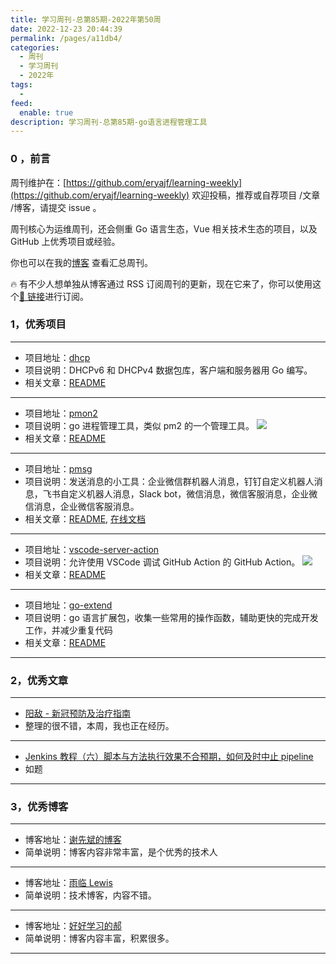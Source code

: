 ```yaml
---
title: 学习周刊-总第85期-2022年第50周
date: 2022-12-23 20:44:39
permalink: /pages/a11db4/
categories:
  - 周刊
  - 学习周刊
  - 2022年
tags:
  -
feed:
  enable: true
description: 学习周刊-总第85期-go语言进程管理工具
---
```


### 0 ，前言

周刊维护在：[https://github.com/eryajf/learning-weekly](https://github.com/eryajf/learning-weekly) 欢迎投稿，推荐或自荐项目 /文章 /博客，请提交 issue 。

周刊核心为运维周刊，还会侧重 Go 语言生态，Vue 相关技术生态的项目，以及 GitHub 上优秀项目或经验。

你也可以在我的[博客](http://fsvip.gitee.io/hexo-theme-fluid//learning-weekly/) 查看汇总周刊。

🔥 有不少人想单独从博客通过 RSS 订阅周刊的更新，现在它来了，你可以使用这个[🔗 链接](http://fsvip.gitee.io/hexo-theme-fluid//learning-weekly.xml)进行订阅。

### 1，优秀项目

---

- 项目地址：[dhcp](https://github.com/insomniacslk/dhcp)
- 项目说明：DHCPv6 和 DHCPv4 数据包库，客户端和服务器用 Go 编写。
- 相关文章：[README](https://github.com/insomniacslk/dhcp#readme)

---

- 项目地址：[pmon2](https://github.com/ntt360/pmon2)
- 项目说明：go 进程管理工具，类似 pm2 的一个管理工具。
  ![](http://t.eryajf.net/imgs/2022/12/3d860bbd408102db.png)
- 相关文章：[README](https://github.com/ntt360/pmon2#readme)

---

- 项目地址：[pmsg](https://github.com/lenye/pmsg)
- 项目说明：发送消息的小工具：企业微信群机器人消息，钉钉自定义机器人消息，飞书自定义机器人消息，Slack bot，微信消息，微信客服消息，企业微信消息，企业微信客服消息。
- 相关文章：[README](https://github.com/lenye/pmsg#readme), [在线文档](https://lenye.github.io/pmsg/)

---

- 项目地址：[vscode-server-action](https://github.com/stateful/vscode-server-action)
- 项目说明：允许使用 VSCode 调试 GitHub Action 的 GitHub Action。
  ![](http://t.eryajf.net/imgs/2022/12/fedf4fecf17bf659.gif)
- 相关文章：[README](https://github.com/stateful/vscode-server-action#readme)

---

- 项目地址：[go-extend](https://github.com/thinkeridea/go-extend)
- 项目说明：go 语言扩展包，收集一些常用的操作函数，辅助更快的完成开发工作，并减少重复代码
- 相关文章：[README](https://github.com/thinkeridea/go-extend#readme)

---

### 2，优秀文章

---

- [阳敌 - 新冠预防及治疗指南](https://www.mojidoc.com/03dbc-fgimwhphhvabnbzbxigh6cdnji-00b?utm_medium=sns&utm_source=v2ex&utm_content=1216)
- 整理的很不错，本周，我也正在经历。

---

- [Jenkins 教程（六）脚本与方法执行效果不合预期，如何及时中止 pipeline](https://www.cnblogs.com/hellxz/p/how-to-terminal-jenkins-pipeline-when-exception.html)
- 如题

---

### 3，优秀博客

---

- 博客地址：[谢先斌的博客](https://www.xiexianbin.cn/index.html)
- 简单说明：博客内容非常丰富，是个优秀的技术人

---

- 博客地址：[雨临 Lewis](https://lewky.cn/)
- 简单说明：技术博客，内容不错。

---

- 博客地址：[好好学习的郝](https://www.voidking.com/)
- 简单说明：博客内容丰富，积累很多。

---
